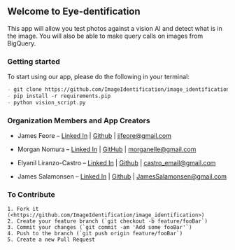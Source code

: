 ## Welcome to Eye-dentification

This app will allow you test photos against a vision AI and detect what is in the image. You will also be able to make query calls on images from BigQuery.


### Getting started

To start using our app, please do the following in your terminal:

```markdown
- git clone https://github.com/ImageIdentification/image_identification.git
- pip install -r requirements.pip
- python vision_script.py
```

### Organization Members and App Creators
* James Feore – [Linked In](https://www.linkedin.com/in/jamesfeore/) | [Github](https://github.com/jjfeore) | jjfeore@gmail.com

* Morgan Nomura – [Linked In](https://www.linkedin.com/in/morgan-nomura/) | [GitHub](https://github.com/morganelle?tab=overview&from=2017-01-23) | morganelle@gmail.com

* Elyanil Liranzo-Castro – [Linked In](https://www.linkedin.com/in/eliranzocastro/) | [Github](https://github.com/yanil3500) | castro_email@gmail.com

* James Salamonsen – [Linked In](https://www.linkedin.com/in/james-salamonsen-12237b82/) | [Github](https://github.com/Woojgh) | JamesSalamonsen@gmail.com

### To Contribute
```
1. Fork it (<https://github.com/ImageIdentification/image_identification>)
2. Create your feature branch (`git checkout -b feature/fooBar`)
3. Commit your changes (`git commit -am 'Add some fooBar'`)
4. Push to the branch (`git push origin feature/fooBar`)
5. Create a new Pull Request
```

